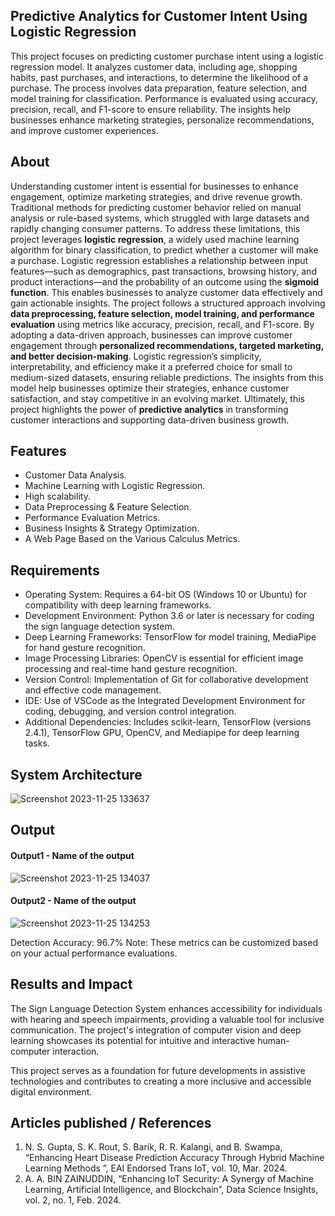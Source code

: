 ## Predictive Analytics for Customer Intent Using Logistic Regression
This project focuses on predicting customer purchase intent using a logistic regression model. It analyzes customer data, including age, shopping habits, past purchases, and interactions, to determine the likelihood of a purchase. The process involves data preparation, feature selection, and model training for classification. Performance is evaluated using accuracy, precision, recall, and F1-score to ensure reliability. The insights help businesses enhance marketing strategies, personalize recommendations, and improve customer experiences.

## About
<!--Detailed Description about the project-->
Understanding customer intent is essential for businesses to enhance engagement, optimize marketing strategies, and drive revenue growth. Traditional methods for predicting customer behavior relied on manual analysis or rule-based systems, which struggled with large datasets and rapidly changing consumer patterns. To address these limitations, this project leverages **logistic regression**, a widely used machine learning algorithm for binary classification, to predict whether a customer will make a purchase. Logistic regression establishes a relationship between input features—such as demographics, past transactions, browsing history, and product interactions—and the probability of an outcome using the **sigmoid function**. This enables businesses to analyze customer data effectively and gain actionable insights. The project follows a structured approach involving **data preprocessing, feature selection, model training, and performance evaluation** using metrics like accuracy, precision, recall, and F1-score. By adopting a data-driven approach, businesses can improve customer engagement through **personalized recommendations, targeted marketing, and better decision-making**. Logistic regression’s simplicity, interpretability, and efficiency make it a preferred choice for small to medium-sized datasets, ensuring reliable predictions. The insights from this model help businesses optimize their strategies, enhance customer satisfaction, and stay competitive in an evolving market. Ultimately, this project highlights the power of **predictive analytics** in transforming customer interactions and supporting data-driven business growth.

## Features
<!--List the features of the project as shown below-->
- Customer Data Analysis.
- Machine Learning with Logistic Regression.
- High scalability.
- Data Preprocessing & Feature Selection.
- Performance Evaluation Metrics.
- Business Insights & Strategy Optimization.
- A Web Page Based on the Various Calculus Metrics.

## Requirements
<!--List the requirements of the project as shown below-->
* Operating System: Requires a 64-bit OS (Windows 10 or Ubuntu) for compatibility with deep learning frameworks.
* Development Environment: Python 3.6 or later is necessary for coding the sign language detection system.
* Deep Learning Frameworks: TensorFlow for model training, MediaPipe for hand gesture recognition.
* Image Processing Libraries: OpenCV is essential for efficient image processing and real-time hand gesture recognition.
* Version Control: Implementation of Git for collaborative development and effective code management.
* IDE: Use of VSCode as the Integrated Development Environment for coding, debugging, and version control integration.
* Additional Dependencies: Includes scikit-learn, TensorFlow (versions 2.4.1), TensorFlow GPU, OpenCV, and Mediapipe for deep learning tasks.

## System Architecture
<!--Embed the system architecture diagram as shown below-->

![Screenshot 2023-11-25 133637](https://github.com/<<yourusername>>/Hand-Gesture-Recognition-System/assets/75235455/a60c11f3-0a11-47fb-ac89-755d5f45c995)


## Output

<!--Embed the Output picture at respective places as shown below as shown below-->
#### Output1 - Name of the output

![Screenshot 2023-11-25 134037](https://github.com/<<yourusername>>/Hand-Gesture-Recognition-System/assets/75235455/8c2b6b5c-5ed2-4ec4-b18e-5b6625402c16)

#### Output2 - Name of the output
![Screenshot 2023-11-25 134253](https://github.com/<<yourusername>>/Hand-Gesture-Recognition-System/assets/75235455/5e05c981-05ca-4aaa-aea2-d918dcf25cb7)

Detection Accuracy: 96.7%
Note: These metrics can be customized based on your actual performance evaluations.


## Results and Impact
<!--Give the results and impact as shown below-->
The Sign Language Detection System enhances accessibility for individuals with hearing and speech impairments, providing a valuable tool for inclusive communication. The project's integration of computer vision and deep learning showcases its potential for intuitive and interactive human-computer interaction.

This project serves as a foundation for future developments in assistive technologies and contributes to creating a more inclusive and accessible digital environment.

## Articles published / References
1. N. S. Gupta, S. K. Rout, S. Barik, R. R. Kalangi, and B. Swampa, “Enhancing Heart Disease Prediction Accuracy Through Hybrid Machine Learning Methods ”, EAI Endorsed Trans IoT, vol. 10, Mar. 2024.
2. A. A. BIN ZAINUDDIN, “Enhancing IoT Security: A Synergy of Machine Learning, Artificial Intelligence, and Blockchain”, Data Science Insights, vol. 2, no. 1, Feb. 2024.




